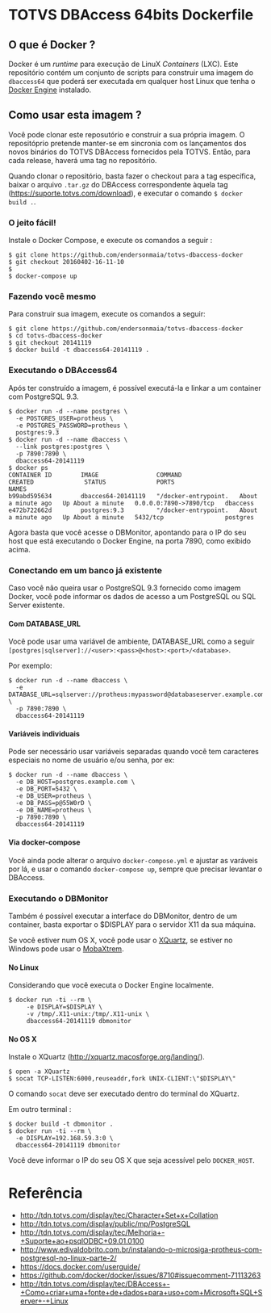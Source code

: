 # TOTVS DBAccess 64bits Dockerfile

## O que é Docker ?

Docker é um _runtime_ para execução de LinuX _Containers_ (LXC). Este repositório contém um conjunto de scripts para construir uma imagem do `dbaccess64` que poderá ser executada em qualquer host Linux que tenha o [Docker Engine](https://docs.docker.com/installation/) instalado.

## Como usar esta imagem ?

Você pode clonar este reposutório e construir a sua própria imagem. O repositóprio pretende manter-se em sincronia com os lançamentos dos novos binários do TOTVS DBAccess fornecidos pela TOTVS. Então, para cada release, haverá uma tag no repositório.

Quando clonar o repositório, basta fazer o checkout para a tag específica, baixar o arquivo `.tar.gz` do DBAccess correspondente àquela tag (https://suporte.totvs.com/download), e executar o comando `$ docker build .`.

### O jeito fácil!

Instale o Docker Compose, e execute os comandos a seguir :

````
$ git clone https://github.com/endersonmaia/totvs-dbaccess-docker
$ git checkout 20160402-16-11-10
$ 
$ docker-compose up
````

### Fazendo você mesmo

Para construir sua imagem, execute os comandos a seguir:

````
$ git clone https://github.com/endersonmaia/totvs-dbaccess-docker
$ cd totvs-dbaccess-docker
$ git checkout 20141119
$ docker build -t dbaccess64-20141119 .
````

### Executando o DBAccess64

Após ter construído a imagem, é possível executá-la e linkar a um container com PostgreSQL 9.3.

````
$ docker run -d --name postgres \
  -e POSTGRES_USER=protheus \
  -e POSTGRES_PASSWORD=protheus \
  postgres:9.3
$ docker run -d --name dbaccess \
  --link postgres:postgres \
  -p 7890:7890 \
  dbaccess64-20141119
$ docker ps
CONTAINER ID        IMAGE                COMMAND                CREATED              STATUS              PORTS                    NAMES
b99abd595634        dbacces64-20141119   "/docker-entrypoint.   About a minute ago   Up About a minute   0.0.0.0:7890->7890/tcp   dbaccess            
e472b722662d        postgres:9.3         "/docker-entrypoint.   About a minute ago   Up About a minute   5432/tcp                 postgres       
````

Agora basta que você acesse o DBMonitor, apontando para o IP do seu host que está executando o Docker Engine, na porta 7890, como exibido acima.

### Conectando em um banco já existente

Caso você não queira usar o PostgreSQL 9.3 fornecido como imagem Docker, você pode informar os dados de acesso a um PostgreSQL ou SQL Server existente.

#### Com DATABASE_URL

Você pode usar uma variável de ambiente, DATABASE_URL como a seguir `[postgres|sqlserver]://<user>:<pass>@<host>:<port>/<database>`.

Por exemplo:

````
$ docker run -d --name dbaccess \
  -e DATABASE_URL=sqlserver://protheus:mypassword@databaseserver.example.com:1433/protheus \
  -p 7890:7890 \
  dbaccess64-20141119
````

#### Variáveis individuais

Pode ser necessário usar variáveis separadas quando você tem caracteres especiais no nome de usuário e/ou senha, por ex:

````
$ docker run -d --name dbaccess \
  -e DB_HOST=postgres.example.com \
  -e DB_PORT=5432 \
  -e DB_USER=protheus \
  -e DB_PASS=p@55W0rD \
  -e DB_NAME=protheus \
  -p 7890:7890 \
  dbaccess64-20141119
````

#### Via docker-compose

Você ainda pode alterar o arquivo `docker-compose.yml` e ajustar as varáveis por lá, e usar o comando `docker-compose up`, sempre que precisar levantar o DBAccess.

### Executando o DBMonitor

Também é possível executar a interface do DBMonitor, dentro de um container, basta exportar o $DISPLAY para o servidor X11 da sua máquina.

Se você estiver num OS X, você pode usar o [XQuartz](http://xquartz.macosforge.org/landing/), se estiver no Windows pode usar o [MobaXtrem](http://mobaxterm.mobatek.net/).

#### No Linux

Considerando que você executa o Docker Engine localmente.

````
$ docker run -ti --rm \
     -e DISPLAY=$DISPLAY \
     -v /tmp/.X11-unix:/tmp/.X11-unix \
     dbaccess64-20141119 dbmonitor
````

#### No OS X

Instale o XQuartz (http://xquartz.macosforge.org/landing/).

````
$ open -a XQuartz
$ socat TCP-LISTEN:6000,reuseaddr,fork UNIX-CLIENT:\"$DISPLAY\"
````

O comando `socat` deve ser executado dentro do terminal do XQuartz.

Em outro terminal :

````
$ docker build -t dbmonitor .
$ docker run -ti --rm \
  -e DISPLAY=192.168.59.3:0 \
  dbaccess64-20141119 dbmonitor
````

Você deve informar o IP do seu OS X que seja acessível pelo `DOCKER_HOST`.

# Referência

* http://tdn.totvs.com/display/tec/Character+Set+x+Collation
* http://tdn.totvs.com/display/public/mp/PostgreSQL
* http://tdn.totvs.com/display/tec/Melhoria+-+Suporte+ao+psqlODBC+09.01.0100
* http://www.edivaldobrito.com.br/instalando-o-microsiga-protheus-com-postgresql-no-linux-parte-2/
* https://docs.docker.com/userguide/
* https://github.com/docker/docker/issues/8710#issuecomment-71113263
* http://tdn.totvs.com/display/tec/DBAccess+-+Como+criar+uma+fonte+de+dados+para+uso+com+Microsoft+SQL+Server+-+Linux